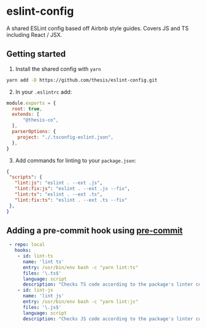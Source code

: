 # eslint-config

A shared ESLint config based off Airbnb style guides. Covers JS and TS including
React / JSX.

## Getting started

1. Install the shared config with `yarn`

```bash
yarn add -D https://github.com/thesis/eslint-config.git
```

2. In your `.eslintrc` add:

```js
module.exports = {
  root: true,
  extends: [
      "@thesis-co",
  ],
  parserOptions: {
    project: "./.tsconfig-eslint.json",
  },
}
```

 3. Add commands for linting to your `package.json`:
 ```json
{
  "scripts": {
    "lint:js": "eslint . --ext .js",
    "lint:fix:js": "eslint . --ext .js --fix",
    "lint:ts": "eslint . --ext .ts",
    "lint:fix:ts": "eslint . --ext .ts --fix"
  },
}
```

## Adding a pre-commit hook using [pre-commit](https://pre-commit.com)

```yaml
 - repo: local
   hooks:
    - id: lint-ts
      name: 'lint ts'
      entry: /usr/bin/env bash -c "yarn lint:ts"
      files: '\.ts$'
      language: script
      description: "Checks TS code according to the package's linter configuration"
    - id: lint-js
      name: 'lint js'
      entry: /usr/bin/env bash -c "yarn lint:js"
      files: '\.js$'
      language: script
      description: "Checks JS code according to the package's linter configuration"
```
